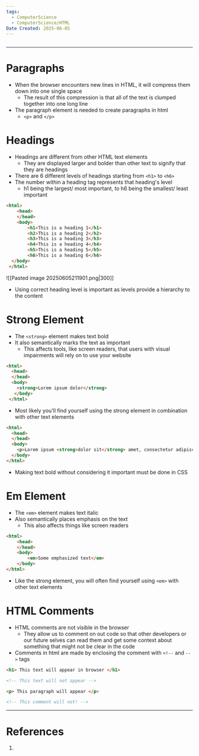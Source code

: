 ```yaml
---
tags:
  - ComputerScience
  - ComputerScience/HTML
Date Created: 2025-06-05
---
```

```table-of-contents
```
---
# Paragraphs
- When the browser encounters new lines in HTML, it will compress them down into one single space
	- The result of this compression is that all of the text is clumped together into one long line
- The paragraph element is needed to create paragraphs in html
	- `<p>` and `</p>`

# Headings
- Headings are different from other HTML text elements
	- They are displayed larger and bolder than other text to signify that they are headings
- There are 6 different levels of headings starting from `<h1>` to `<h6>`
- The number within a heading tag represents that heading's level
	- h1 being the largest/ most important, to h6 being the smallest/ least important
```html
<html>
	<head>
	</head>
	<body>
		<h1>This is a heading 1</h1>
	    <h2>This is a heading 2</h2>
	    <h3>This is a heading 3</h3>
	    <h4>This is a heading 4</h4>
	    <h5>This is a heading 5</h5>
	    <h6>This is a heading 6</h6>
  </body>
 </html>
```
![[Pasted image 20250605211901.png|300]]
- Using correct heading level is important as levels provide a hierarchy to the content

# Strong Element
- The `<strong>` element makes text bold
- It also semantically marks the text as important
	- This affects tools, like screen readers, that users with visual impairments will rely on to use your website
```html
<html>
  <head>
  </head>
  <body>
    <strong>Lorem ipsum dolor</strong>
   </body>
 </html>
```
- Most likely you'll find yourself using the strong element in combination with other text elements
```html
<html>
  <head>
  </head>
  <body>
    <p>Lorem ipsum <strong>dolor sit</strong> amet, consectetur adipiscing elit.</p>
  </body>
</html>
```
- Making text bold without considering it important must be done in CSS

# Em Element
- The `<em>` element makes text italic
- Also semantically places emphasis on the text
	- This also affects things like screen readers
```html
<html>
	<head>
	</head>
	<body>
		<em>Some emphasized text</em>
	</body>
</html>
```
- Like the strong element, you will often find yourself using `<em>` with other text elements

# HTML Comments
- HTML comments are not visible in the browser
	- They allow us to comment on out code so that other developers or our future selves can read them and get some context about something that might not be clear in the code
- Comments in html are made by enclosing the comment with `<!--` and `-->` tags
```html
<h1> This text will appear in browser </h1>

<!-- This text will not appear -->

<p> This paragraph will appear </p>

<!-- This comment will not! -->
```
---
# References
1. 